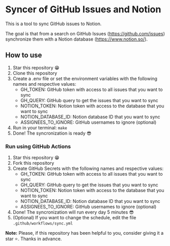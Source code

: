 # Syncer of GitHub Issues and Notion

This is a tool to sync GitHub issues to Notion.

The goal is that from a search on GitHub Issues (<https://github.com/issues>) synchronize them with a Notion database (<https://www.notion.so/>).

## How to use

1. Star this repository 😁
2. Clone this repository
3. Create a .env file or set the environment variables with the following names and respective values:
    - GH_TOKEN: GitHub token with access to all issues that you want to sync
    - GH_QUERY: GitHub query to get the issues that you want to sync
    - NOTION_TOKEN: Notion token with access to the database that you want to sync
    - NOTION_DATABASE_ID: Notion database ID that you want to sync
    - ASSIGNEES_TO_IGNORE: GitHub usernames to ignore (optional)
4. Run in your terminal: `make`
5. Done! The syncronization is ready 😎

### Run using GitHub Actions

1. Star this repository 😁
2. Fork this repository
3. Create GitHub Secrets with the following names and respective values:
    - GH_TOKEN: GitHub token with access to all issues that you want to sync
    - GH_QUERY: GitHub query to get the issues that you want to sync
    - NOTION_TOKEN: Notion token with access to the database that you want to sync
    - NOTION_DATABASE_ID: Notion database ID that you want to sync
    - ASSIGNEES_TO_IGNORE: GitHub usernames to ignore (optional)
4. Done! The syncronization will run every day 5 minutes 😎
5. (Optional) If you want to change the schedule, edit the file `.github/workflows/sync.yml`

**Note:** Please, if this repository has been helpful to you, consider giving it a star ⭐. Thanks in advance.
